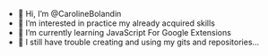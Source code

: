 - 👋 Hi, I’m @CarolineBolandin
- 👀 I’m interested in practice my already acquired skills
- 🌱 I’m currently learning JavaScript For Google Extensions
- 🥲 I still have trouble creating and using my gits and repositories...

<!---
CarolineBolandin/CarolineBolandin is a ✨ special ✨ repository because its `README.md` (this file) appears on your GitHub profile.
You can click the Preview link to take a look at your changes.
--->

